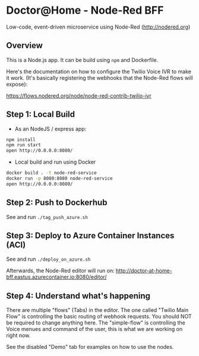 # Doctor@Home - Node-Red BFF 
Low-code, event-driven microservice using Node-Red (http://nodered.org)


## Overview

This is a Node.js app. It can be build using ``npm`` and Dockerfile.

Here's the documentation on how to configure the Twilio Voice IVR to make it work.
(It's basically registering the webhooks that the Node-Red flows will expose):

https://flows.nodered.org/node/node-red-contrib-twilio-ivr


## Step 1: Local Build
 - As an NodeJS / express app:
 ```bash
npm install
npm run start
open http://0.0.0.0:8080/
 ```
 - Local build and run using Docker 
 ```bash
docker build . -t node-red-service
docker run -p 8080:8080 node-red-service
open http://0.0.0.0:8080/
```

## Step 2: Push to Dockerhub
See and run ```./tag_push_azure.sh```


## Step 3: Deploy to Azure Container Instances (ACI)
See and run ```./deploy_on_azure.sh```

Afterwards, the Node-Red editor will run on:
http://doctor-at-home-bff.eastus.azurecontainer.io:8080/editor/


## Step 4: Understand what's happening
There are multiple "flows" (Tabs) in the editor. 
The one called "Twilio Main Flow" is controlling the basic routing of webhook requests. You should NOT be required to change anything here.
The "simple-flow" is controlling the Voice menues and command of the user, this is what we are working on right now.

See the disabled "Demo" tab for examples on how to use the nodes.




